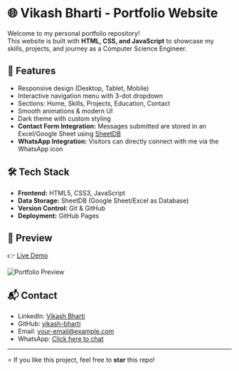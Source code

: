 # 🌐 Vikash Bharti - Portfolio Website

Welcome to my personal portfolio repository!  
This website is built with **HTML, CSS, and JavaScript** to showcase my skills, projects, and journey as a Computer Science Engineer.  

## 🚀 Features
- Responsive design (Desktop, Tablet, Mobile)
- Interactive navigation menu with 3-dot dropdown
- Sections: Home, Skills, Projects, Education, Contact
- Smooth animations & modern UI
- Dark theme with custom styling
- **Contact Form Integration:** Messages submitted are stored in an Excel/Google Sheet using [SheetDB](https://sheetdb.io)  
- **WhatsApp Integration:** Visitors can directly connect with me via the WhatsApp icon  

## 🛠️ Tech Stack
- **Frontend:** HTML5, CSS3, JavaScript
- **Data Storage:** SheetDB (Google Sheet/Excel as Database)
- **Version Control:** Git & GitHub
- **Deployment:** GitHub Pages

## 📸 Preview
👉 [Live Demo]([https://your-github-username.github.io/vikash-portfolio/](https://vikashbharti0.github.io/vikash-portfolio/))  

![Portfolio Preview](screenshot.png) <!-- Add screenshot of your site -->

## 📬 Contact
- LinkedIn: [Vikash Bharti](https://www.linkedin.com/in/your-linkedin-url)  
- GitHub: [vikash-bharti](https://github.com/your-github-username)  
- Email: your-email@example.com  
- WhatsApp: [Click here to chat](https://wa.me/yourwhatsappnumber)  

---
⭐ If you like this project, feel free to **star** this repo!
